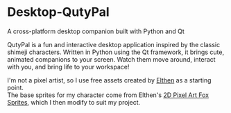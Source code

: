 # Desktop-QutyPal
A cross-platform desktop companion built with Python and Qt

QutyPal is a fun and interactive desktop application inspired by the classic shimeji characters. Written in Python using the Qt framework, it brings cute, animated companions to your screen.
Watch them move around, interact with you, and bring life to your workspace!


I'm not a pixel artist, so I use free assets created by [Elthen](https://www.patreon.com/elthen) as a starting point.<br>
The base sprites for my character come from Elthen's [2D Pixel Art Fox Sprites](https://elthen.itch.io/2d-pixel-art-fox-sprites), which I then modify to suit my project.
